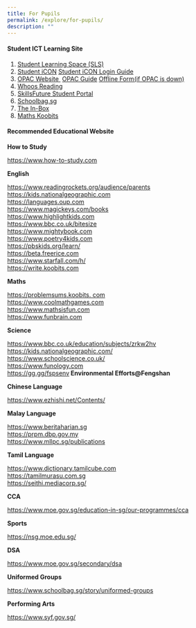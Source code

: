 ```yaml
---
title: For Pupils
permalink: /explore/for-pupils/
description: ""
---
```

<h4><strong>Student ICT Learning Site</strong></h4>
<ol>
<li><a href="https://vle.learning.moe.edu.sg/login" target="_blank" rel="noreferrer noopener">Student Learning Space (SLS)</a></li>
<li><a href="https://workspace.google.com/dashboard" target="_blank" rel="noreferrer noopener">Student iCON</a> <a href="/files/Student-iCON-Onboarding-Guide-V21-31-Aug.pdf" target="_blank" rel="noreferrer noopener">Student iCON Login Guide</a></li>
<li><a href="https://schoolibrary.moe.edu.sg/fengshanpri/cgi-bin/spydus.exe/MSGTRN/WPAC/HOME" target="_blank" rel="noreferrer noopener">OPAC Website&nbsp;</a> <a href="/files/OPACSERR-Guide-for-Students_V2.pdf" target="_blank" rel="noreferrer noopener">OPAC Guide</a> <a href="https://for.edu.sg/fsps-lib-borrowform" target="_blank" rel="noreferrer noopener">Offline Form(if OPAC is down)</a></li>
<li><a href="https://www.whooosreading.org/" target="_blank" rel="noreferrer noopener">Whoos Reading</a></li>
<li><a href="https://www.myskillsfuture.gov.sg/content/student/en/primary.html" target="_blank" rel="noreferrer noopener">SkillsFuture Student Portal</a></li>
<li><a href="https://www.schoolbag.sg/" target="_blank" rel="noreferrer noopener">Schoolbag.sg</a></li>
<li><a href="/departments/character-and-citizenry-education-cce/programmes/the-in-box/" target="_blank" rel="noreferrer noopener">The In-Box</a></li>
<li><a href="https://member.koobits.com/?utm_source=web_nav&amp;utm_medium=btn&amp;utm_campaign=k21web&amp;utm_content=login" target="_blank" rel="noreferrer noopener">Maths Koobits</a></li>
</ol>
<h4><strong>Recommended Educational Website</strong></h4>
<p><strong>How to Study</strong></p>
<p><a href="https://www.how-to-study.com/" target="_blank" rel="noreferrer noopener">https://www.how-to-study.com</a></p>
<p><strong>English</strong></p>
<p><a href="https://www.readingrockets.org/audience/parents" target="_blank" rel="noreferrer noopener">https://www.readingrockets.org/audience/parents</a><br /><a href="https://kids.nationalgeographic.com/" target="_blank" rel="noreferrer noopener">https://kids.nationalgeographic.com</a><br /><a href="https://languages.oup.com/" target="_blank" rel="noreferrer noopener">https://languages.oup.com</a><br /><a href="https://www.magickeys.com/books" target="_blank" rel="noreferrer noopener">https://www.magickeys.com/books</a><br /><a href="https://www.highlightkids.com/" target="_blank" rel="noreferrer noopener">https://www.highlightkids.com</a><br /><a href="https://www.bbc.co.uk/bitesize" target="_blank" rel="noreferrer noopener">https://www.bbc.co.uk/bitesize</a><br /><a href="https://www.mightybook.com/" target="_blank" rel="noreferrer noopener">https://www.mightybook.com</a><br /><a href="https://www.poetry4kids.com/" target="_blank" rel="noreferrer noopener">https://www.poetry4kids.com</a><br /><a href="https://pbskids.org/learn/" target="_blank" rel="noreferrer noopener">https://pbskids.org/learn/</a><br /><a href="https://beta.freerice.com/" target="_blank" rel="noreferrer noopener">https://beta.freerice.com</a><br /><a href="https://www.starfall.com/h/" target="_blank" rel="noreferrer noopener">https://www.starfall.com/h/</a><br /><a href="https://write.koobits.com/" target="_blank" rel="noreferrer noopener">https://write.koobits.com</a></p>
<p><strong>Maths</strong></p>
<p><a href="https://problemsums.koobits.%20com/" target="_blank" rel="noreferrer noopener">https://problemsums.koobits. com</a><br /><a href="https://www.coolmathgames.com/" target="_blank" rel="noreferrer noopener">https://www.coolmathgames.com</a><br /><a href="https://www.mathsisfun.com/">https://ww</a><a href="https://www.mathsisfun.com/" target="_blank" rel="noreferrer noopener">w.mathsisfun.com</a><br /><a href="https://www.funbrain.com/" target="_blank" rel="noreferrer noopener">https://www.funbrain.com</a></p>
<p><strong>Science</strong></p>
<p><a href="https://www.bbc.co.uk/education/subjects/zrkw2hv" target="_blank" rel="noreferrer noopener">https://www.bbc.co.uk/education/subjects/zrkw2hv</a><br /><a href="https://kids.nationalgeographic.com/" target="_blank" rel="noreferrer noopener">https://kids.nationalgeographic.com/</a><br /><a href="https://www.schoolscience.co.uk/" target="_blank" rel="noreferrer noopener">https://www.schoolscience.co.uk/</a><br /><a href="https://www.funology.com/" target="_blank" rel="noreferrer noopener">https://www.funology.com</a><br /><a href="https://gg.gg/fspsenv" target="_blank" rel="noreferrer noopener">https://gg.gg/fspsenv</a><strong>&nbsp;Environmental Efforts@Fengshan</strong></p>
<p><strong>Chinese Language</strong></p>
<p><a href="https://www.ezhishi.net/Contents/" target="_blank" rel="noreferrer noopener">https://www.ezhishi.net/Contents/</a></p>
<p><strong>Malay Language</strong></p>
<p><a href="https://www.beritaharian.sg/" target="_blank" rel="noreferrer noopener">https://www.beritaharian.sg</a><br /><a href="https://prpm.dbp.gov.my/" target="_blank" rel="noreferrer noopener">https://prpm.dbp.gov.my</a><br /><a href="https://www.mllpc.sg/publications" target="_blank" rel="noreferrer noopener">https://www.mllpc.sg/publications</a></p>
<p><strong>Tamil Language</strong></p>
<p><a href="https://www.dictionary.tamilcube.com/" target="_blank" rel="noreferrer noopener">https://www.dictionary.tamilcube.com</a><br /><a href="https://tamilmurasu.com.sg/" target="_blank" rel="noreferrer noopener">https://tamilmurasu.com.sg</a><br /><a href="https://seithi.mediacorp.sg/" target="_blank" rel="noreferrer noopener">https://seithi.mediacorp.sg/</a></p>
<p><strong>CCA</strong></p>
<p><a href="https://www.moe.gov.sg/education-in-sg/our-programmes/cca" target="_blank" rel="noreferrer noopener">https://www.moe.gov.sg/education-in-sg/our-programmes/cca</a></p>
<p><strong>Sports</strong></p>
<p><a href="https://nsg.moe.edu.sg/" target="_blank" rel="noreferrer noopener">https://nsg.moe.edu.sg/</a></p>
<p><strong>DSA</strong></p>
<p><a href="https://www.moe.gov.sg/secondary/dsa" target="_blank" rel="noreferrer noopener">https://www.moe.gov.sg/secondary/dsa</a></p>
<p><strong>Uniformed Groups</strong></p>
<p><a href="https://www.schoolbag.sg/story/uniformed-groups" target="_blank" rel="noreferrer noopener">https://www.schoolbag.sg/story/uniformed-groups</a></p>
<p><strong>Performing Arts</strong></p>
<p><a href="https://www.syf.gov.sg/" target="_blank" rel="noreferrer noopener">https://www.syf.gov.sg/</a></p>
